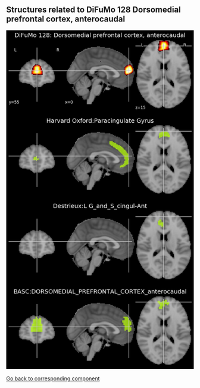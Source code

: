 


## Structures related to DiFuMo 128 Dorsomedial prefrontal cortex, anterocaudal

![35](35.jpg "Structures related to DiFuMo 128 Dorsomedial prefrontal cortex, anterocaudal")

[Go back to corresponding component](https://parietal-inria.github.io/DiFuMo/128/html/35.html)